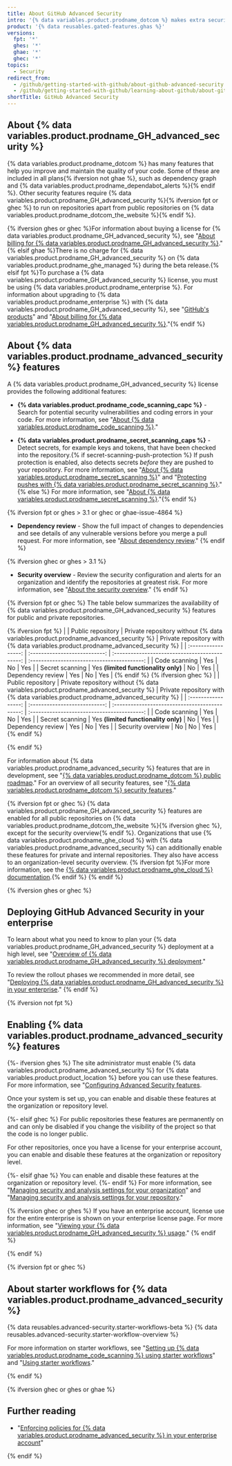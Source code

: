 ```yaml
---
title: About GitHub Advanced Security
intro: '{% data variables.product.prodname_dotcom %} makes extra security features available to customers under an {% data variables.product.prodname_advanced_security %} license.{% ifversion fpt or ghec %} These features are also enabled for public repositories on {% data variables.product.prodname_dotcom_the_website %}.{% endif %}'
product: '{% data reusables.gated-features.ghas %}'
versions:
  fpt: '*'
  ghes: '*'
  ghae: '*'
  ghec: '*'
topics:
  - Security
redirect_from:
  - /github/getting-started-with-github/about-github-advanced-security
  - /github/getting-started-with-github/learning-about-github/about-github-advanced-security
shortTitle: GitHub Advanced Security
---
```

## About {% data variables.product.prodname_GH_advanced_security %}

{% data variables.product.prodname_dotcom %} has many features that help you improve and maintain the quality of your code. Some of these are included in all plans{% ifversion not ghae %}, such as dependency graph and {% data variables.product.prodname_dependabot_alerts %}{% endif %}. Other security features require {% data variables.product.prodname_GH_advanced_security %}{% ifversion fpt or ghec %} to run on repositories apart from public repositories on {% data variables.product.prodname_dotcom_the_website %}{% endif %}.

{% ifversion ghes or ghec %}For information about buying a license for {% data variables.product.prodname_GH_advanced_security %}, see "[About billing for {% data variables.product.prodname_GH_advanced_security %}](/billing/managing-billing-for-github-advanced-security/about-billing-for-github-advanced-security)."{% elsif ghae %}There is no charge for {% data variables.product.prodname_GH_advanced_security %} on {% data variables.product.prodname_ghe_managed %} during the beta release.{% elsif fpt %}To purchase a {% data variables.product.prodname_GH_advanced_security %} license, you must be using {% data variables.product.prodname_enterprise %}. For information about upgrading to {% data variables.product.prodname_enterprise %} with {% data variables.product.prodname_GH_advanced_security %}, see "[GitHub's products](/get-started/learning-about-github/githubs-products)" and "[About billing for {% data variables.product.prodname_GH_advanced_security %}](/billing/managing-billing-for-github-advanced-security/about-billing-for-github-advanced-security)."{% endif %}

## About {% data variables.product.prodname_advanced_security %} features

A {% data variables.product.prodname_GH_advanced_security %} license provides the following additional features:

- **{% data variables.product.prodname_code_scanning_capc %}** - Search for potential security vulnerabilities and coding errors in your code. For more information, see "[About {% data variables.product.prodname_code_scanning %}](/code-security/code-scanning/automatically-scanning-your-code-for-vulnerabilities-and-errors/about-code-scanning)."

- **{% data variables.product.prodname_secret_scanning_caps %}** - Detect secrets, for example keys and tokens, that have been checked into the repository.{% if secret-scanning-push-protection %} If push protection is enabled, also detects secrets _before_ they are pushed to your repository. For more information, see "[About {% data variables.product.prodname_secret_scanning %}](/code-security/secret-scanning/about-secret-scanning)" and "[Protecting pushes with {% data variables.product.prodname_secret_scanning %}](/code-security/secret-scanning/protecting-pushes-with-secret-scanning)."{% else %} For more information, see "[About {% data variables.product.prodname_secret_scanning %}](/code-security/secret-scanning/about-secret-scanning)."{% endif %}

{% ifversion fpt or ghes > 3.1 or ghec or ghae-issue-4864 %}
- **Dependency review** - Show the full impact of changes to dependencies and see details of any vulnerable versions before you merge a pull request. For more information, see "[About dependency review](/code-security/supply-chain-security/about-dependency-review)."
{% endif %}

{% ifversion ghec or ghes > 3.1 %}
- **Security overview** - Review the security configuration and alerts for an organization and identify the repositories at greatest risk. For more information, see "[About the security overview](/code-security/security-overview/about-the-security-overview)."
{% endif %}

{% ifversion fpt or ghec %}
The table below summarizes the availability of {% data variables.product.prodname_GH_advanced_security %} features for public and private repositories.

{% ifversion fpt %}
|                   | Public repository           | Private repository without {% data variables.product.prodname_advanced_security %} | Private repository with {% data variables.product.prodname_advanced_security %} |
| :-----------------: | :---------------------------: | :--------------------------------------------: | :-----------------------------------------: |
| Code scanning     | Yes                         | No                                           | Yes                                        |
| Secret scanning   | Yes **(limited functionality only)** | No                                           | Yes                                       |
| Dependency review | Yes                         | No                                           | Yes                                       |
{% endif %}
{% ifversion ghec %}
|                   | Public repository           | Private repository without {% data variables.product.prodname_advanced_security %} | Private repository with {% data variables.product.prodname_advanced_security %} |
| :-----------------: | :---------------------------: | :--------------------------------------------: | :-----------------------------------------: |
| Code scanning     | Yes                         | No                                           | Yes                                        |
| Secret scanning   | Yes **(limited functionality only)** | No                                           | Yes                                       |
| Dependency review | Yes                         | No                                           | Yes                                       |
| Security overview | No                          | No                                           | Yes                                          |
{% endif %}

{% endif %}

For information about {% data variables.product.prodname_advanced_security %} features that are in development, see "[{% data variables.product.prodname_dotcom %} public roadmap](https://github.com/github/roadmap)." For an overview of all security features, see "[{% data variables.product.prodname_dotcom %} security features](/code-security/getting-started/github-security-features)."

{% ifversion fpt or ghec %}
{% data variables.product.prodname_GH_advanced_security %} features are enabled for all public repositories on {% data variables.product.prodname_dotcom_the_website %}{% ifversion ghec %}, except for the security overview{% endif %}. Organizations that use {% data variables.product.prodname_ghe_cloud %} with {% data variables.product.prodname_advanced_security %} can additionally enable these features for private and internal repositories. They also have access to an organization-level security overview. {% ifversion fpt %}For more information, see the [{% data variables.product.prodname_ghe_cloud %} documentation](/enterprise-cloud@latest/get-started/learning-about-github/about-github-advanced-security#enabling-advanced-security-features).{% endif %}
{% endif %}

{% ifversion ghes or ghec %}
## Deploying GitHub Advanced Security in your enterprise

To learn about what you need to know to plan your {% data variables.product.prodname_GH_advanced_security %} deployment at a high level, see "[Overview of {% data variables.product.prodname_GH_advanced_security %} deployment](/admin/advanced-security/overview-of-github-advanced-security-deployment)."

To review the rollout phases we recommended in more detail, see "[Deploying {% data variables.product.prodname_GH_advanced_security %} in your enterprise](/admin/advanced-security/deploying-github-advanced-security-in-your-enterprise)."
{% endif %}

{% ifversion not fpt %}
## Enabling {% data variables.product.prodname_advanced_security %} features

{%- ifversion ghes %}
The site administrator must enable {% data variables.product.prodname_advanced_security %} for {% data variables.product.product_location %} before you can use these features. For more information, see "[Configuring Advanced Security features](/admin/configuration/configuring-advanced-security-features).

Once your system is set up, you can enable and disable these features at the organization or repository level.

{%- elsif ghec %}
For public repositories these features are permanently on and can only be disabled if you change the visibility of the project so that the code is no longer public.

For other repositories, once you have a license for your enterprise account, you can enable and disable these features at the organization or repository level.

{%- elsif ghae %}
You can enable and disable these features at the organization or repository level.
{%- endif %}
For more information, see "[Managing security and analysis settings for your organization](/organizations/keeping-your-organization-secure/managing-security-and-analysis-settings-for-your-organization)" and "[Managing security and analysis settings for your repository](/github/administering-a-repository/managing-security-and-analysis-settings-for-your-repository)."

{% ifversion ghec or ghes %}
If you have an enterprise account, license use for the entire enterprise is shown on your enterprise license page. For more information, see "[Viewing your {% data variables.product.prodname_GH_advanced_security %} usage](/billing/managing-licensing-for-github-advanced-security/viewing-your-github-advanced-security-usage)."
{% endif %}

{% endif %}

{% ifversion fpt or ghec %}
## About starter workflows for {% data variables.product.prodname_advanced_security %}

{% data reusables.advanced-security.starter-workflows-beta %}
{% data reusables.advanced-security.starter-workflow-overview %}

For more information on starter workflows, see "[Setting up {% data variables.product.prodname_code_scanning %} using starter workflows](/code-security/code-scanning/automatically-scanning-your-code-for-vulnerabilities-and-errors/setting-up-code-scanning-for-a-repository#setting-up-code-scanning-using-starter-workflows)" and "[Using starter workflows](/actions/using-workflows/using-starter-workflows)."

{% endif %}

{% ifversion ghec or ghes or ghae %}
## Further reading

- "[Enforcing policies for {% data variables.product.prodname_advanced_security %} in your enterprise account](/admin/policies/enforcing-policies-for-advanced-security-in-your-enterprise)"

{% endif %}
